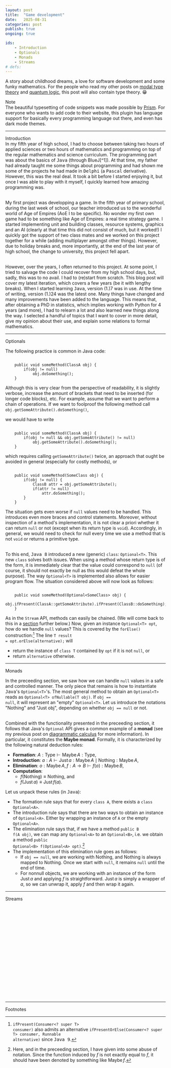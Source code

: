 ```yaml
---
layout: post
title:  "Game development"
date:   2025-08-31
categories: post
publish: true
ongoing: true

ids:
    - Introduction
    - Optionals
    - Monads
    - Streams
# defs:
---
```


A story about childhood dreams, a love for software development and some funky mathematics. For the people who read my other posts on <a href = "{% post_url 2023-06-30-TypeTheory %}" target = "_blank">modal type theory</a> and <a href = "{% post_url 2025-01-19-TMR2 %}" target = "_blank">quantum logic</a>, this post will also contain type theory. &#128513;

<div class = "note">
    <div class = "side">Note</div>
    The beautiful typesetting of code snippets was made possible by <a href = "https://prismjs.com" target = "_blank" rel = "noopener">Prism</a>. For everyone who wants to add code to their website, this plugin has language support for basically every programming language out there, and even has dark mode themes. 
</div>

<hr id = "Introduction">
<div class = "nav-block"><div class = "side">Introduction</div></div>

<div class = "language-java" markdown = "1">
In my fifth year of high school, I had to choose between taking two hours of applied sciences or two hours of mathematics and programming on top of the regular mathematics and science curriculum. The programming part was about the basics of <tt>Java</tt> (through BlueJ[^1]). At that time, my father had already taught me some things about programming and had shown me some of the projects he had made in <tt>Delphi</tt> (a <tt>Pascal</tt> derivative). However, this was the real deal. It took a bit before I started enjoying it, but once I was able to play with it myself, I quickly learned how amazing programming was.<br><br>

My first project was developping a game. In the fifth year of primary school, during the last week of school, our teacher introduced us to the wonderful world of Age of Empires (AoE I to be specific). No wonder my first own game had to be something like Age of Empires: a real time strategy game. I started implementing unit and building classes, resource systems, graphics and an AI (clearly at that time this did not consist of much, but it worked!) I quickly got the support of two class mates and we worked on this project together for a while (adding multiplayer amongst other things). However, due to holiday breaks and, more importantly, at the end of the last year of high school, the change to university, this project fell apart.<br><br>

However, over the years, I often returned to this project. At some point, I tried to salvage the code I could recover from my high school days, but, sadly, this was to no avail. I had to (re)start from scratch. This blog post will cover my latest iteration, which covers a few years (be it with lengthy breaks). When I started learning <tt>Java</tt>, version (1.)7 was in use. At the time of writing, version (1.)24 was the latest one. Many things have changed and many improvements have been added to the language. This means that, after obtaining a PhD in statistics, which implies working with Python for 4 years (and more), I had to relearn a lot and also learned new things along the way. I selected a handful of topics that I want to cover in more detail, give my opinion about their use, and explain some relations to formal mathematics.

[^1]: What a nightmare.

<hr id = "Optionals">
<div class = "nav-block"><div class = "side">Optionals</div></div>

The following practice is common in Java code:

<pre><code>
    public void someMethod(ClassA obj) {
        if(obj != null)
            obj.doSomething();
    }
</code></pre>

Although this is very clear from the perspective of readability, it is slightly verbose, increase the amount of brackets that need to be inserted (for longer code blocks), etc. For example, assume that we want to perform a chain of operations. If we want to foolproof the following method call <code>obj.getSomeAttribute().doSomething()</code>,

we would have to write

<pre><code>
    public void someMethod(ClassA obj) {
        if(obj != null &amp;&amp; obj.getSomeAttribute() != null)
            obj.getSomeAttribute().doSomething();
    }
</code></pre>

which requires calling <code class = "language-java">getSomeAttribute()</code> twice, an approach that ought be avoided in general (especially for costly methods), or

<pre><code>
    public void someMethod(SomeClass obj) {
        if(obj != null) {
            ClassB attr = obj.getSomeAttribute();
            if(attr != null)
                attr.doSomething();
        }
    }
</code></pre>

The situation gets even worse if <code>null</code> values need to be handled. This introduces even more braces and control statements. Moreover, without inspection of a method's implementation, it is not clear a priori whether it can return <code>null</code> or not (except when its return type is <code>void</code>). Accordingly, in general, we would need to check for null every time we use a method that is not <code>void</code> or returns a primitive type.<br><br>

To this end, <tt>Java 8</tt> introduced a new (generic) <code>class</code>: <code>Optional&lt;T></code>. This new <code>class</code> solves both issues. When using a method whose return type is of the form, it is immediately clear that the value could correspond to <code>null</code> (of course, it should not exactly be null as this would defeat the whole purpose). The way <code>Optional&lt;T></code> is implemented also allows for easier program flow. The situation considered above will now look as follows:

<pre><code>
    public void someMethod(Optional&lt;SomeClass> obj) {
        obj.ifPresent(ClassA::getSomeAttribute).ifPresent(ClassB::doSomething);
    }
</code></pre>

As in the <code>Stream</code> API, methods can easily be chained. (We will come back to this in a <a href = "#Streams">section</a> further below.) Now, given an instance <code>Optional&lt;T> opt</code>, how do we handle <code>null</code> values? This is covered by the <code>forElse()</code> construction:[^2] The line <code>T result = opt.orElse(alternative);</code> will

* return the instance of <code>class T</code> contained by <code>opt</code> if it is not <code>null</code>, or
* return <code>alternative</code> otherwise.

[^2]: <code>ifPresent(Consumer&lt;? super T> consumer)</code> also admits an alternative <code>ifPresentOrElse(Consumer&lt;? super T> consumer, Runnable alternative)</code> since <tt>Java 9</tt>. 

<hr id = "Monads">
<div class = "nav-block"><div class = "side">Monads</div></div>

In the preceeding section, we saw how we can handle <code>null</code> values in a safe and controlled manner. The only piece that remains is how to instantiate <tt>Java</tt>'s <code>Optional&lt;T></code>'s. The most general method to obtain an <code>Optional&lt;T></code> reads as <code>Optional&lt;T> ofNullable(T obj)</code>. If <code>obj == null</code>, it will represent an "empty" <code>Optional&lt;T></code>. Let us introduce the notations "Nothing" and "Just obj", depending on whether <code>obj == null</code> or not.<br><br>

Combined with the functionality presented in the preceeding section, it follows that <t>Java</t>'s <code>Optional</code> API gives a common example of a <b>monad</b> (see my previous post on <a href = "{% post_url 2023-05-17-PictorialBayes%}#Monad" target = "_blank">diagrammatic calculus</a> for more information). In particular, it constitutes the <b>Maybe monad</b>. Formally, it is characterized by the following natural deduction rules:

* <b>Formation</b>: $A:\mathrm{Type}\vdash\mathrm{Maybe}\,A:\mathrm{Type}$,
* <b>Introduction</b>: $a:A\vdash\mathrm{Just}\,a:\mathrm{Maybe}\,A \mid \mathrm{Nothing}:\mathrm{Maybe}\,A$,
* <b>Elimination</b>: $o:\mathrm{Maybe}\,A,f:A\rightarrow B\vdash f(o):\mathrm{Maybe}\,B$,
* <b>Computation</b>:
    * $f(\mathrm{Nothing}) \equiv \mathrm{Nothing}$, and
    * $f(\mathrm{Just}\,a) \equiv \mathrm{Just}\,f(a)$.

Let us unpack these rules (in <tt>Java</tt>):
* The formation rule says that for every <code>class A</code>, there exists a <code>class Optional&lt;A></code>.
* The introduction rule says that there are two ways to obtain an instance of <code>Optional&lt;A></code>. Either by wrapping an instance of <code>A</code> or the empty <code>Optional&lt;A></code>.
* The elimination rule says that, if we have a method <code>public B f(A obj)</code>, we can map any <code>Optional&lt;A></code> to an <code>Optional&lt;B></code>, i.e. we obtain a method <code>public Optional&lt;B> f(Optional&lt;A> opt)</code>.[^3]
* The implementation of this elimination rule goes as follows:
    * If <code>obj == null</code>, we are working with $\mathrm{Nothing}$, and $\mathrm{Nothing}$ is always mapped to $\mathrm{Nothing}$. Once we start with <code>null</code>, it remains <code>null</code> until the end of time.
    * For nonnull objects, we are working with an instance of the form $\mathrm{Just}\,a$ and applying $f$ is straightforward. $\mathrm{Just}\,a$ is simply a wrapper of $a$, so we can unwrap it, apply $f$ and then wrap it again.

[^3]: Here, and in the preceeding section, I have given into some abuse of notation. Since the function induced by $f$ is not exactly equal to $f$, it should have been denoted by something like $\mathrm{Maybe}\,f$.

<hr id = "Streams">
<div class = "nav-block"><div class = "side">Streams</div></div>

<div style = "height: 300px"></div>

</div>

<hr id = "Footnotes">
<div class = "nav-block"><div class = "side">Footnotes</div></div>

